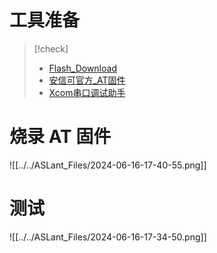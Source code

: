 # 工具准备

> [!check]
> -  [Flash_Download]()
> -  [安信可官方_AT固件](https://docs.ai-thinker.com/_media/1471_esp8266-at_mqtt-1m.zip)
> - [Xcom串口调试助手]()

# 烧录 AT 固件

![[../../ASLant_Files/2024-06-16-17-40-55.png]]

# 测试
![[../../ASLant_Files/2024-06-16-17-34-50.png]]